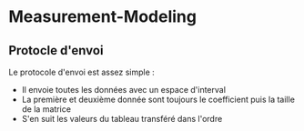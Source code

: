 # Measurement-Modeling
## Protocle d'envoi
Le protocole d'envoi est assez simple :
* Il envoie toutes les données avec un espace d'interval
* La première et deuxième donnée sont toujours le coefficient puis la taille de la matrice
* S'en suit les valeurs du tableau transféré dans l'ordre

